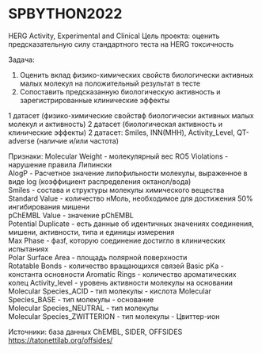 # SPBYTHON2022
HERG Activity, Experimental and Clinical
Цель проекта: оценить предсказательную силу стандартного теста на HERG токсичность

Задача: 
1. Оценить вклад физико-химических свойств биологически активных малых молекул на положительный результат в тесте
2. Сопоставить предсказанную биологическую активность и зарегистрированные клинические эффекты
    

1 датасет (физико-химические свойствф биологически активных малых молекул и активность)
2 датасет (биологическая активность и клинические эффекты)
2 датасет: Smiles, INN(МНН), Activity_Level, QT-adverse (наличие и/или частота)

Признаки:
Molecular Weight - молекулярный вес
RO5 Violations - нарушение правила Липински          
AlogP - Расчетное значение липофильности молекулы, выраженное в виде log (коэффициент распределения октанол/вода)             
Smiles - состава и структуры молекулы химического вещества                       
Standard Value - количество нМоль, необходимое для достижения 50% ингибирования мишени              
pChEMBL Value - значение pChEMBL                
Potential Duplicate - есть данные об идентичных значениях соединения, мишени, активности, типа и единицы измерения           
Max Phase - фазf, которую соединение достигло в клинических испытаниях                    
Polar Surface Area - площадь полярной поверхности        
Rotatable Bonds - количество вращающихся связей
Basic pKa - константа основности 
Aromatic Rings - количество ароматических колец
Activity_level - уровень активности молекулы на основании
Molecular Species_ACID - тип молекулы - кислота
Molecular Species_BASE - тип молекулы - основание        
Molecular Species_NEUTRAL - тип молекулы          
Molecular Species_ZWITTERION - тип молекулы - Цвиттер-ион

Источники: база данных ChEMBL, SIDER, OFFSIDES
https://tatonettilab.org/offsides/
